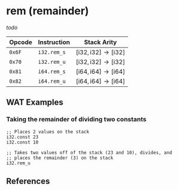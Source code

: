 
# rem (remainder)

_todo_



| Opcode | Instruction | Stack Arity |
|--------|-------------|-------------|
| `0x6F` | `i32.rem_s` | $[ \mathsf{i32}, \mathsf{i32} ] \to [ \mathsf{i32} ]$ |
| `0x70` | `i32.rem_u` | $[ \mathsf{i32}, \mathsf{i32} ] \to [ \mathsf{i32} ]$ |
| `0x81` | `i64.rem_s` | $[ \mathsf{i64}, \mathsf{i64} ] \to [ \mathsf{i64} ]$ |
| `0x82` | `i64.rem_u` | $[ \mathsf{i64}, \mathsf{i64} ] \to [ \mathsf{i64} ]$ |



## WAT Examples

### Taking the remainder of dividing two constants

```wasm
;; Places 2 values on the stack
i32.const 23
i32.const 10

;; Takes two values off of the stack (23 and 10), divides, and
;; places the remainder (3) on the stack
i32.rem_u
```



## References

[^§2.4.1]: _WebAssembly Core Specification, Structure, Numeric Instructions_ - <https://webassembly.github.io/spec/core/bikeshed/#numeric-instructions%E2%91%A0>
[^§4.3.2.8]: _WebAssembly Core Specification, Execution, Numerics, Integer Operations, irem_un_ - <https://webassembly.github.io/spec/core/bikeshed/#-hrefop-irem-umathrmirem_u_n-i_1-i_2>
[^§4.3.2.9]: _WebAssembly Core Specification, Execution, Numerics, Integer Operations, irem_sn_ - <https://webassembly.github.io/spec/core/bikeshed/#-hrefop-irem-smathrmirem_s_n-i_1-i_2>

